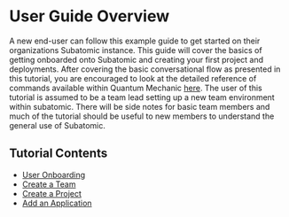 # **User Guide Overview**
A new end-user can follow this example guide to get started on their organizations Subatomic instance. This guide will cover the basics of getting onboarded onto Subatomic and creating your first project and deployments. After covering the basic conversational flow as presented in this tutorial, you are encouraged to look at the detailed reference of commands available within Quantum Mechanic [here](../quantum-mechanic/command-reference). The user of this tutorial is assumed to be a team lead setting up a new team environment within subatomic. There will be side notes for basic team members and much of the tutorial should be useful to new members to understand the general use of Subatomic.

## **Tutorial Contents**

* [User Onboarding](./onboarding.md)
* [Create a Team](./create-a-team.md)
* [Create a Project](./create-a-project.md)
* [Add an Application](./add-an-application.md)
